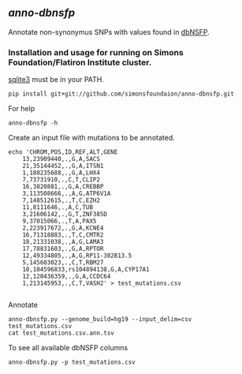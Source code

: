 ## _anno-dbnsfp_

Annotate non-synonymus SNPs with values found in [dbNSFP](https://sites.google.com/site/jpopgen/dbNSFP).
    
### Installation and usage for running on Simons Foundation/Flatiron Institute cluster. 

[sqlite3](http://www.sqlite.org/download.html) must be in your PATH.

```
pip install git+git://github.com/simonsfoundaion/anno-dbnsfp.git
```

For help
```
anno-dbnsfp -h
```

Create an input file with mutations to be annotated.
```
echo 'CHROM,POS,ID,REF,ALT,GENE
    13,23909440,.,G,A,SACS
    21,35144452,.,G,A,ITSN1
    1,180235688,.,G,A,LHX4
    7,73731910,.,C,T,CLIP2
    16,3820881,.,G,A,CREBBP
    3,113508666,.,A,G,ATP6V1A
    7,148512615,.,T,C,EZH2
    11,8111646,.,A,C,TUB
    3,21606142,.,G,T,ZNF385D
    9,37015066,.,T,A,PAX5
    2,223917672,.,G,A,KCNE4
    16,71318883,.,T,C,CMTR2
    18,21331038,.,A,G,LAMA3
    17,78831603,.,G,A,RPTOR
    12,49334805,.,A,G,RP11-302B13.5
    5,145603023,.,C,T,RBM27
    10,104596833,rs104894138,G,A,CYP17A1
    12,120436359,.,G,A,CCDC64
    1,213145953,.,C,T,VASH2' > test_mutations.csv
    
```

Annotate

```
anno-dbnsfp.py --genome_build=hg19 --input_delim=csv test_mutations.csv
cat test_mutations.csv.ann.tsv
```

To see all available dbNSFP columns
```
anno-dbnsfp.py -p test_mutations.csv 
```



